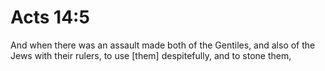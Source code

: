 # Acts 14:5

And when there was an assault made both of the Gentiles, and also of the Jews with their rulers, to use [them] despitefully, and to stone them,
